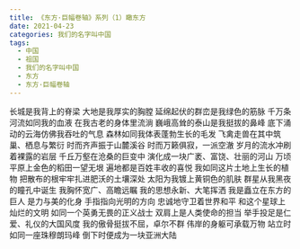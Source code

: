 ```yaml
---
title: 《东方·巨幅卷轴》系列（1）瞰东方
date: 2021-04-23
categories: 我们的名字叫中国
tags:
  - 中国
  - 祖国
  - 我们的名字叫中国
  - 东方
  - 东方·巨幅卷轴
---
```


长城是我背上的脊梁
大地是我厚实的胸膛
延绵起伏的群峦是我绿色的筋脉
千万条河流如同我的血液<!--more-->
在我古老的身体里流淌
巍峨高耸的泰山是我挺拔的鼻峰
底下涌动的云海仿佛我吞吐的气息
森林如同我体表蓬勃生长的毛发
飞禽走兽在其中筑巢、栖息与繁衍
时而齐声振于山麓溪谷
时而万籁俱寂，一派空澈
岁月的流水冲刷着裸露的岩层
千丘万壑在沧桑的巨变中
演化成一块广袤、富饶、壮丽的河山
万顷平原上金色的稻田一望无垠
遍地都是百姓丰收的喜悦
我如同这片土地上生长的植物
把散布的根牢牢扎进肥沃的土壤深处
太阳为我镀上黄铜色的肌肤
群星从我黑夜的瞳孔中诞生
我胸怀宽广、高瞻远瞩
我的思想永新、大笔挥洒
我是矗立在东方的巨人
是力与美的化身
手指指向光明的方向
忠诚地守卫着世界和平
和这个星球上灿烂的文明
如同一个英勇无畏的正义战士
双肩上是人类使命的担当
举手投足是仁爱、礼仪的大国风度
我的傲骨挺拔不屈，卓尔不群
伟岸的身躯可承载万物
站立时如同一座珠穆朗玛峰
倒下时便成为一块亚洲大陆
